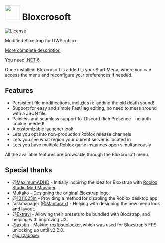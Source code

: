 # <img src="https://raw.githubusercontent.com/PacfcpOFC/bloxscrosoft/main/Images/Bloxscrosoft.png" width="48"/> Bloxcrosoft

[![License](https://img.shields.io/github/license/pizzaboxer/bloxstrap)](https://github.com/pizzaboxer/bloxstrap/blob/main/LICENSE)

Modified Bloxstrap for UWP roblox.

[More complete description](https://github.com/pizzabloxer/bloxstrap)

You need [.NET 6](https://aka.ms/dotnet-core-applaunch?missing_runtime=true&arch=x64&rid=win11-x64&apphost_version=6.0.16&gui=true).

Once installed, Bloxcrosoft is added to your Start Menu, where you can access the menu and reconfigure your preferences if needed.
 
## Features

* Persistent file modifications, includes re-adding the old death sound!
* Support for easy and simple FastFlag editing, no need to mess around with a JSON file.
* Painless and seamless support for Discord Rich Presence - no auth cookie needed!
* A customizable launcher look
* Lets you opt into non-production Roblox release channels
* Lets you see what region your current server is located in
* Lets you have multiple Roblox game instances open simultaneously

All the available features are browsable through the Bloxcrosoft menu.

## Special thanks
* [@MaximumADHD](https://github.com/MaximumADHD) - Initially inspiring the idea for Bloxstrap with [Roblox Studio Mod Manager](https://github.com/MaximumADHD/Roblox-Studio-Mod-Manager).
* [Multako](https://www.roblox.com/users/2485612194/profile) - Designing the original Bloxstrap logo.
* [@1011025m](https://github.com/1011025m) - Providing a method for disabling the Roblox desktop app.
* taskmanager ([@Mantaraix](https://github.com/Mantaraix)) - Helping with designing the new menu look and layout.
* [@Extravi](https://github.com/Extravi) - Allowing their presets to be bundled with Bloxstrap, and helping with improving UX.
* [@axstin](https://github.com/axstin) - Making [rbxfpsunlocker](https://github.com/axstin/rbxfpsunlocker), which was used for Bloxstrap's FPS unlocking up until v2.2.0.
* [@pizzaboxer](https://github.com/pizzaboxer)
